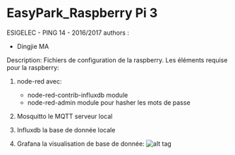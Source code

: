 # EasyPark_Raspberry Pi 3
ESIGELEC - PING 14 - 2016/2017
authors :

- Dingjie MA

Description:
Fichiers de configuration de la raspberry. Les éléments requise pour la raspberry:

1. node-red avec:
	* node-red-contrib-influxdb module
	* node-red-admin module pour hasher les mots de passe

2. Mosquitto le MQTT serveur local
3. Influxdb la base de donnée locale
4. Grafana la visualisation de base de donnée:
![alt tag](https://raw.githubusercontent.com/mdj2812/EasyPark/tree/master/Raspberry/Grafana_capture.png)